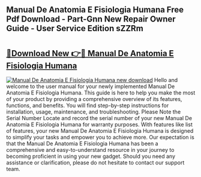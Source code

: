 ## Manual De Anatomia E Fisiologia Humana Free Pdf Download - Part-Gnn New Repair Owner Guide - User Service Edition sZZRm

# <h2><a href="http://bc19870.oget.top/?id=Manual+De+Anatomia+E+Fisiologia+Humana">🔗Download New 👉🔴 Manual De Anatomia E Fisiologia Humana</a></h2>

[![Manual De Anatomia E Fisiologia Humana new download](https://i.imgur.com/5g1atiW.png)](http://bc19870.oget.top/?id=Manual+De+Anatomia+E+Fisiologia+Humana)
Hello and welcome to the user manual for your newly implemented Manual De Anatomia E Fisiologia Humana. This guide is here to help you make the most of your product by providing a comprehensive overview of its features, functions, and benefits. You will find step-by-step instructions for installation, usage, maintenance, and troubleshooting. Please Note the Serial Number Locate and record the serial number of your new Manual De Anatomia E Fisiologia Humana for warranty purposes. With features like list of features, your new Manual De Anatomia E Fisiologia Humana is designed to simplify your tasks and empower you to achieve more. Our expectation is that the Manual De Anatomia E Fisiologia Humana has been a comprehensive and easy-to-understand resource in your journey to becoming proficient in using your new gadget. Should you need any assistance or clarification, please do not hesitate to contact our support team.
